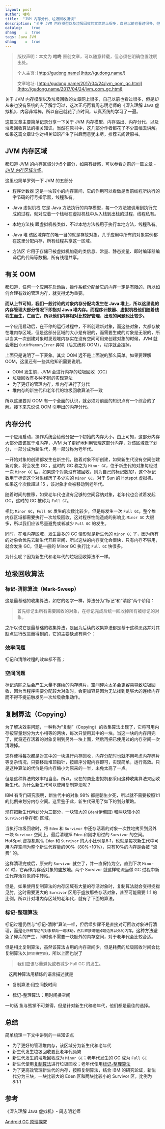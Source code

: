 ```yaml
---
layout: post
author: 咕咚
title:  "JVM 内存分代、垃圾回收漫谈"
description: "关于 JVM 内存模型以及垃圾回收的文章网上很多，自己以前也看过很多，但是却从来也没有系统的去了解学习过，这次正巧再看周志明老师的《深入理解 Java 虚拟机》，内容非常棒，所以自己就花了点时间，认真系统的学习了一遍。"
catalog:    true
shang    :  true
tags: Java JVM
shang    :  true
---
```



> 版权声明：本文为 **咕咚** 原创文章，可以随意转载，但必须在明确位置注明出处。
>
> 个人主页: [http://gudong.name](http://gudong.name/)
>
> 文章地址: [http://gudong.name/2017/04/24/jvm_oom_gc.html](http://gudong.name/2017/04/24/jvm_oom_gc.html)

关于 JVM 内存模型以及垃圾回收的文章网上很多，自己以前也看过很多，但是却从来也没有系统的去了解学习过，这次正巧再看周志明老师的《深入理解 Java 虚拟机》，内容非常棒，所以自己就花了点时间，认真系统的学习了一遍。

这篇文章主要简单记录分享一下关于 JVM 内存模型、内存溢出、内存分代、以及垃圾回收算法的相关知识。当然在原书中，这几部分作者都花了不少篇幅去讲解。如果这篇文章让你对相关知识产生了兴趣而意犹未尽，推荐去阅读原书。

## JVM 内存区域

都知道 JVM 的内存区域分为5个部分，如果有疑惑，可以参看之前的一篇文章 - [JVM 内存区域介绍](http://www.jianshu.com/p/c0349601a75c)。

这里也简单罗列一下 JVM 的五部分

- 程序计数器 
这是一块较小的内存空间，它的作用可以看做是当前线程所执行的字节码的行号指示器，线程私有。

- Java 虚拟机栈
它是 Java 方法执行的内存模型，每一个方法被调用到执行完成的过程，就对应着一个栈帧在虚拟机栈中从入栈到出栈的过程，线程私有。

- 本地方法栈
跟虚拟机栈类似，不过本地方法栈用于执行本地方法，线程私有。

- Java 堆
该区域存在的唯一目的就是存放对象，几乎应用中所有的对象实例都在这里分配内存，所有线程共享这一区域。

- 方法区
它用于存储已被虚拟机加载的类信息、常量、静态变量、即时编译器编译后的代码等数据，所有线程共享。

## 有关 OOM 

都知道，任何一个应用在启动后，操作系统分配给它的内存一定是有限的，所以如何合理有效的管理内存，就变得尤为重要。

**而从上节可知，我们一般讨论的对象内存分配均发生在 Java 堆上，所以这里说的内存管理大部分情况下即指对 Java 堆内存。而程序计数器、虚拟机栈他们随着线程生而生，亡而亡，所以他们内存相对比较好管理，出现的问题也比较少。**

一个应用启动后，在不停的运行过程中，不断创建新对象，而这些对象，大都存放在堆内存区域，但是这部分区域的大小是有限的，而需要生成的对象是无限的，所以当某一次创建对象时发现堆内存实在没有空间可用来创建对象的时候，JVM 就会爆出 `OutOfMemoryError`
 异常（后文统称 OOM），程序就会挂掉。

上面只是说明了一下表象。其实 OOM 远不是上面说的那么简单。如果要理解 OOM，这里还有一些其他知识需要说明。

- OOM 发生前，JVM 会进行内存的垃圾回收（GC）
- 垃圾回收有多种不同的实现算法
- 为了更好的管理内存，堆内存进行了分代
- 堆内存的新生代和老年代的垃圾回收算法不一致

所以这里要对 OOM 有一个全面的认识，就必须对前面的知识点有一个综合的了解。接下来先说说 OOM 引申出的内存分代。

## 内存分代 

一个应用启动，操作系统会给他分配一个初始的内存大小，由上可知，这部分内存大部分应该属于堆内存，JVM 为了更好地利用管理这部分内存，对该区域做了划分，一部分成为新生代，另一部分称为老年代。

一开始对象的创建都发生在新生代，随着对象不断创建，如果新生代没有空间创建新对象，将会发生 GC ，这时的 GC 称之为 `Minor GC`，位于新生代的对象每经过一次 `Minor GC` 后，如果这个对象没有被回收，则为自己的标记数加1，这个标记数用于标识这个对象经历了多少次的 `Minor GC`，对于 Sun 的 Hotspot 虚拟机，如果这个次数超过 15 ，该对象才会被移动到老年代。

随着时间的推移，如果老年代也没有足够的空间容纳对象，老年代也会试着发起 GC，这时的 GC 被称为 `Full GC`。

相比 `Minor GC`，`Full GC` 发生的次数比较少，但是每发生一次 `Full GC`，整个堆内存区域都需要执行一次垃圾回收，这对程序性能造成的影响比 `Minor GC` 大很多，所以我们应该尽量避免或者减少 `Full GC` 的发生。

同时，在堆内存区域，发生最多的 GC 情形就是新生代的 `Minor GC` 了，因为所有的对象会优先去新生代开辟空间，所以这块的内存变化会很快，只有内存不够用，就会发生 GC，但是一般的 Minor GC 执行比 `Full GC` 快很多。

为什么呢？因为新生代和老年代的垃圾回收算法不一样。

## 垃圾回收算法

### 标记-清除算法（Mark-Sweep）

这是最基础的收集算法，如它的名字一样，算法分为“标记”和“清除”两个阶段：

> 首先标记出所有需要回收的对象，在标记完成后统一回收掉所有被标记的对象。

之所以说它是最基础的收集算法，是因为后续的收集算法都是基于这种思路并对其缺点进行改进而得到的，它的主要缺点有两个：
### 效率问题
标记和清除过程的效率都不高；
### 空间问题
标记清除之后会产生大量不连续的内存碎片，空间碎片太多会更容易导致垃圾回收，因为当程序需要分配较大对象时，会更加容易因为无法找到足够大的连续内存而不得不提前触发另一次垃圾收集动作。

## 复制算法（Copying）

为了解决效率问题，一种称为“复制”（Copying）的收集算法出现了，它将可用内存按容量划分为大小相等的两块，每次只使用其中的一块。当这一块的内存用完了，就将还存活着的对象复制到另外一块上面，然后再把已使用过的内存空间一次清理掉。

这样使得每次都是对其中的一块进行内存回收，内存分配时也就不用考虑内存碎片等复杂情况，只要移动堆顶指针，按顺序分配内存即可，实现简单，运行高效。只是这种算法的代价是将内存缩小为原来的一半，未免太高了一点。

但是这种算法的效率相当高，所以，现在的商业虚拟机都采用这种收集算法来回收新生代。为什么新生代可以使用复制算法呢？

IBM 有专门研究表明，新生代中的对象 98% 都是朝生夕死，所以就不需要按照1:1的比例来划分内存空间。这里鉴于此，新生代采用了如下的划分策略。

现在把新生代再划分为三部分，一块较大的 `Eden`(伊甸园) 和两块较小的 `Survivor`(幸存者)  区域。

当执行垃圾回收时，将 `Eden` 和 `Survivor` 中还存活着的对象一次性地拷贝到另外一块 `Survivor` 空间上，最后清理掉 `Eden` 和刚才用过的 `Survivor` 的空间。HotSpot 虚拟机默认 `Eden` 和 `Survivor`
 的大小比例是8∶1，也就是每次新生代中可用内存空间为整个新生代容量的90%（80%+10%），只有10%的内存是会被 “浪费” 的。

这样清理完成后，原来的 `Survivor` 就空了，并一直保持为空，直到下次 `Minor GC` 时，它再作为存活对象的盛放地。两个 Survivor 就这样轮流当做 GC 过程中新生代存活对象的中转站。

但是，如果使用复制算法的内存区域有大量的存活对象时，复制算法就会变得捉襟见肘，这时需要更大的 `Survivor` 区用于盛放那些存活对象，甚至可能需要 1:1 的比例。所以针对堆内存区域的老年代，就有了下面的算法。

### 标记-整理算法

标记过程仍然与“标记-清除”算法一样，但后续步骤不是直接对可回收对象进行清理，而是`让所有存活的对象都向一端移动，然后直接清理掉端边界以外的内存`。这种方法避免了碎片的产生，同时也不需要一块额外的内存空间，对于老年代会比较合适。

但是相比复制算法，虽然该算法占用的内存空间少，但是耗费的垃圾回收时间会比复制算法久(`时间换空间`)，所以上面也说了

> 我们应该尽量避免或者减少 Full GC 的发生。

   这两种算法用精炼的语言描述就是

- 复制算法:用空间换时间


- 标记-整理算法：用时间换空间

一句话 鱼与熊掌不可兼得，但是针对新生代和老年代，他们都是最佳的选择。

## 总结

简单梳理一下文中讲到的一些知识点

- 为了更好的管理堆内存，该区域分为新生代和老年代
- 新生代发生垃圾回收要比老年代频繁
- 新生代发生的垃圾回收成为 `Minor GC`；老年代发生的 GC 成为 `Full GC`
- 新生代使用[复制算法](#复制算法（Copying）)进行垃圾回收；老年代使用[标记-整理算法](#标记-整理算法)
- 为了更高效管理新生代的内存，按照复制算法，结合 IBM 的研究论证，新生代分为三块，一块比较大的 Eden 区和两块比较小的 Survivor 区，比例为 8:1:1

## 参考

《深入理解 Java 虚拟机》- 周志明老师

[Android GC 原理探究](https://mp.weixin.qq.com/s/CUU3Ml394H_fkabhNNX32Q)